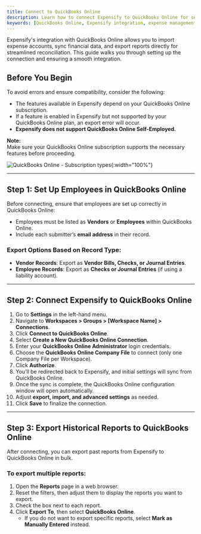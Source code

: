 ```yaml
---
title: Connect to QuickBooks Online
description: Learn how to connect Expensify to QuickBooks Online for seamless expense tracking and reporting.
keywords: [QuickBooks Online, Expensify integration, expense management, accounting, export reports]
---
```

<div id="expensify-classic" markdown="1">

Expensify's integration with QuickBooks Online allows you to import expense accounts, sync financial data, and export reports directly for streamlined reconciliation. This guide walks you through setting up the connection and ensuring a smooth integration.

## Before You Begin

To avoid errors and ensure compatibility, consider the following:
- The features available in Expensify depend on your QuickBooks Online subscription.
- If a feature is enabled in Expensify but not supported by your QuickBooks Online plan, an export error will occur.
- **Expensify does not support QuickBooks Online Self-Employed.**

**Note:**  
Make sure your QuickBooks Online subscription supports the necessary features before proceeding.

![QuickBooks Online - Subscription types]({{site.url}}/assets/images/QBO1.png){:width="100%"}

---

## Step 1: Set Up Employees in QuickBooks Online

Before connecting, ensure that employees are set up correctly in QuickBooks Online:
- Employees must be listed as **Vendors** or **Employees** within QuickBooks Online.
- Include each submitter’s **email address** in their record.

### Export Options Based on Record Type:
- **Vendor Records**: Export as **Vendor Bills, Checks, or Journal Entries**.
- **Employee Records**: Export as **Checks or Journal Entries** (if using a liability account).

---

## Step 2: Connect Expensify to QuickBooks Online

1. Go to **Settings** in the left-hand menu.
2. Navigate to **Workspaces > Groups > [Workspace Name] > Connections**.
3. Click **Connect to QuickBooks Online**.
4. Select **Create a New QuickBooks Online Connection**.
5. Enter your **QuickBooks Online Administrator** login credentials.
6. Choose the **QuickBooks Online Company File** to connect (only one Company File per Workspace).
7. Click **Authorize**.
8. You’ll be redirected back to Expensify, and initial settings will sync from QuickBooks Online.
9. Once the sync is complete, the QuickBooks Online configuration window will open automatically.
10. Adjust **export, import, and advanced settings** as needed.
11. Click **Save** to finalize the connection.

---

## Step 3: Export Historical Reports to QuickBooks Online

After connecting, you can export past reports from Expensify to QuickBooks Online in bulk.

### To export multiple reports:
1. Open the **Reports** page in a web browser.
2. Reset the filters, then adjust them to display the reports you want to export.
3. Check the box next to each report.
4. Click **Export To**, then select **QuickBooks Online**.
    - If you do not want to export specific reports, select **Mark as Manually Entered** instead.

</div>
